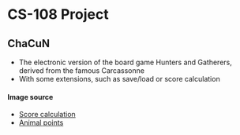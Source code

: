 # CS-108 Project 

## ChaCuN
- The electronic version of the board game Hunters and Gatherers, derived from the famous Carcassonne
- With some extensions, such as save/load or score calculation




#### Image source
- [Score calculation](https://youtu.be/C5XHLdxjgw8)
- [Animal points](https://wikicarpedia.com/car/Hunters_and_Gatherers_v2_Base_Game)
